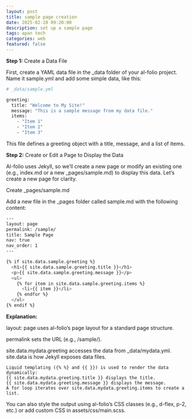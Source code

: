```yaml
---
layout: post
title: sample page creation
date: 2025-02-20 09:20:00
description: set up a sample page
tags: apan tech
categories: web
featured: false
---
```


**Step 1:** Create a Data File

First, create a YAML data file in the _data folder of your al-folio project. Name it sample.yml and add some simple data, like this:
```bash
# _data/sample.yml

greeting:
  title: "Welcome to My Site!"
  message: "This is a sample message from my data file."
  items:
    - "Item 1"
    - "Item 2"
    - "Item 3"
```
This file defines a greeting object with a title, message, and a list of items.

**Step 2:** Create or Edit a Page to Display the Data

Al-folio uses Jekyll, so we’ll create a new page or modify an existing one (e.g., index.md or a new _pages/sample.md) to display this data. Let’s create a new page for clarity.

Create _pages/sample.md

Add a new file in the _pages folder called sample.md with the following content:
```bash
---
layout: page
permalink: /sample/
title: Sample Page
nav: true
nav_order: 1
---

{% if site.data.sample.greeting %}
  <h1>{{ site.data.sample.greeting.title }}</h1>
  <p>{{ site.data.sample.greeting.message }}</p>
  <ul>
    {% for item in site.data.sample.greeting.items %}
      <li>{{ item }}</li>
    {% endfor %}
  </ul>
{% endif %}
```
**Explanation:**

layout: page uses al-folio’s page layout for a standard page structure.

permalink sets the URL (e.g., /sample/).

site.data.mydata.greeting accesses the data from _data/mydata.yml. site.data is how Jekyll exposes data files.
```liquid
Liquid templating ({% %} and {{ }}) is used to render the data dynamically:
{{ site.data.mydata.greeting.title }} displays the title.
{{ site.data.mydata.greeting.message }} displays the message.
A for loop iterates over site.data.mydata.greeting.items to create a list.
```
You can also style the output using al-folio’s CSS classes (e.g., d-flex, p-2, etc.) or add custom CSS in assets/css/main.scss.
